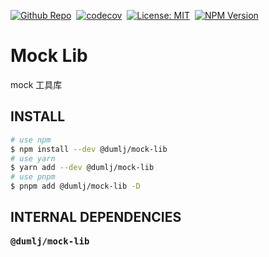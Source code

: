 <!-- This file is dynamically generated. please edit in __readme__ -->

[![Github Repo](https://img.shields.io/badge/GITHUB-REPO-0?logo=github)](https://github.com/dumlj/dumlj-build/tree/main/@lib/mock-lib)&nbsp;
[![codecov](https://codecov.io/gh/dumlj/dumlj-build/graph/badge.svg?token=ELV5W1H0C0)](https://codecov.io/gh/dumlj/dumlj-build)&nbsp;
[![License: MIT](https://img.shields.io/badge/License-MIT-yellow.svg)](https://opensource.org/licenses/MIT)&nbsp;
<a href="https://www.npmjs.com/package/@dumlj/mock-lib"><picture><source src="https://badge.fury.io/js/@dumlj/mock-lib.svg"><img src="https://img.shields.io/badge/NPM-Unpublished-e74c3c" alt="NPM Version"></picture></a>&nbsp;

# Mock Lib

mock 工具库

## INSTALL

```bash
# use npm
$ npm install --dev @dumlj/mock-lib
# use yarn
$ yarn add --dev @dumlj/mock-lib
# use pnpm
$ pnpm add @dumlj/mock-lib -D
```

## INTERNAL DEPENDENCIES

<pre>
<b>@dumlj/mock-lib</b>

</pre>
